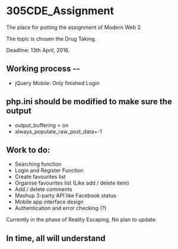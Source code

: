 # 305CDE_Assignment
The place for putting the assignment of Modern Web 2

The topic is chosen the Drug Taking.

Deadline: 13th April, 2016.

## Working process --
* jQuery Mobile: Only finished Login

## php.ini should be modified to make sure the output
* output_buffering = on
* always_populate_raw_post_data=-1

## Work to do:
* Searching function
* Login and Register Function
* Create favourites list
* Organise favourites list (Like add / delete item)
* Add / delete comments
* Mashup 3-party API like Facebook status
* Mobile app interface design
* Authentication and error checking (?)

Currently in the phase of Reality Escaping, No plan to update.

## In time, all will understand
